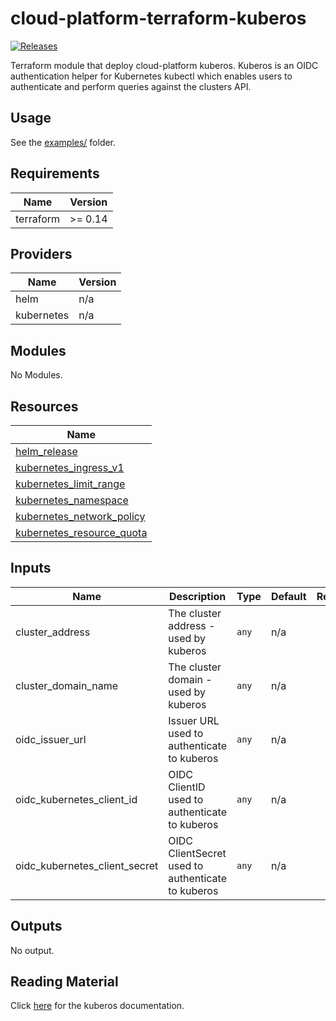 # cloud-platform-terraform-kuberos

<a href="https://github.com/ministryofjustice/cloud-platform-terraform-kuberos/releases">
  <img src="https://img.shields.io/github/release/ministryofjustice/cloud-platform-terraform-kuberos/all.svg" alt="Releases" />
</a>

Terraform module that deploy cloud-platform kuberos. Kuberos is an OIDC authentication helper for Kubernetes kubectl which enables users to authenticate and perform queries against the clusters API. 

## Usage

See the [examples/](examples/) folder.

<!--- BEGIN_TF_DOCS --->
## Requirements

| Name | Version |
|------|---------|
| terraform | >= 0.14 |

## Providers

| Name | Version |
|------|---------|
| helm | n/a |
| kubernetes | n/a |

## Modules

No Modules.

## Resources

| Name |
|------|
| [helm_release](https://registry.terraform.io/providers/hashicorp/helm/latest/docs/resources/release) |
| [kubernetes_ingress_v1](https://registry.terraform.io/providers/hashicorp/kubernetes/latest/docs/resources/ingress_v1) |
| [kubernetes_limit_range](https://registry.terraform.io/providers/hashicorp/kubernetes/latest/docs/resources/limit_range) |
| [kubernetes_namespace](https://registry.terraform.io/providers/hashicorp/kubernetes/latest/docs/resources/namespace) |
| [kubernetes_network_policy](https://registry.terraform.io/providers/hashicorp/kubernetes/latest/docs/resources/network_policy) |
| [kubernetes_resource_quota](https://registry.terraform.io/providers/hashicorp/kubernetes/latest/docs/resources/resource_quota) |

## Inputs

| Name | Description | Type | Default | Required |
|------|-------------|------|---------|:--------:|
| cluster\_address | The cluster address - used by kuberos | `any` | n/a | yes |
| cluster\_domain\_name | The cluster domain - used by kuberos | `any` | n/a | yes |
| oidc\_issuer\_url | Issuer URL used to authenticate to kuberos | `any` | n/a | yes |
| oidc\_kubernetes\_client\_id | OIDC ClientID used to authenticate to kuberos | `any` | n/a | yes |
| oidc\_kubernetes\_client\_secret | OIDC ClientSecret used to authenticate to kuberos | `any` | n/a | yes |

## Outputs

No output.

<!--- END_TF_DOCS --->

## Reading Material

Click [here](https://github.com/helm/charts/tree/master/stable/kuberos#configuration) for the kuberos documentation.